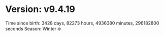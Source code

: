 # Version: v9.4.19
Time since birth: 3428 days, 82273 hours, 4936380 minutes, 296182800 seconds
Season: Winter ❄️
